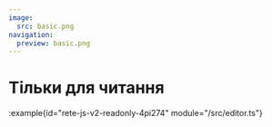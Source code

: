 ```yaml
---
image:
  src: basic.png
navigation:
  preview: basic.png
---
```


# Тільки для читання

:example{id="rete-js-v2-readonly-4pi274" module="/src/editor.ts"}
